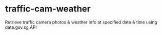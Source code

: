 # traffic-cam-weather
Retrieve traffic camera photos &amp; weather info at specified date &amp; time using data.gov.sg API
